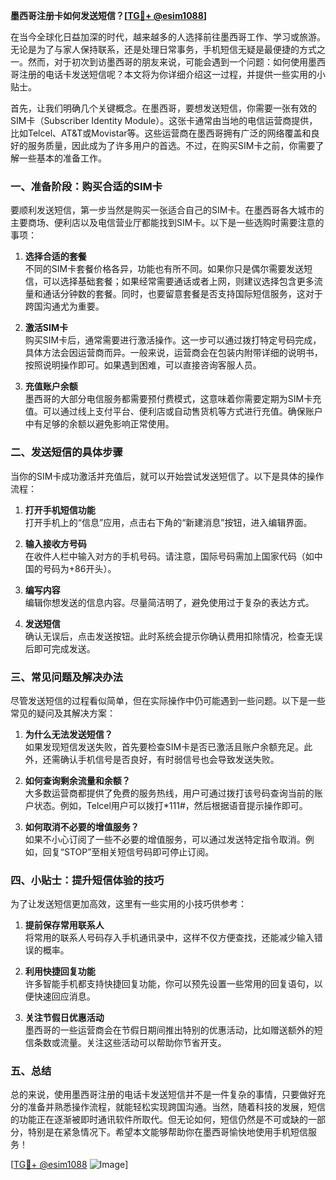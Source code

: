 **墨西哥注册卡如何发送短信？[[TG💪+ @esim1088](https://t.me/s/esim1088)]**

在当今全球化日益加深的时代，越来越多的人选择前往墨西哥工作、学习或旅游。无论是为了与家人保持联系，还是处理日常事务，手机短信无疑是最便捷的方式之一。然而，对于初次到访墨西哥的朋友来说，可能会遇到一个问题：如何使用墨西哥注册的电话卡发送短信呢？本文将为你详细介绍这一过程，并提供一些实用的小贴士。

首先，让我们明确几个关键概念。在墨西哥，要想发送短信，你需要一张有效的SIM卡（Subscriber Identity Module）。这张卡通常由当地的电信运营商提供，比如Telcel、AT&T或Movistar等。这些运营商在墨西哥拥有广泛的网络覆盖和良好的服务质量，因此成为了许多用户的首选。不过，在购买SIM卡之前，你需要了解一些基本的准备工作。

### **一、准备阶段：购买合适的SIM卡**
要顺利发送短信，第一步当然是购买一张适合自己的SIM卡。在墨西哥各大城市的主要商场、便利店以及电信营业厅都能找到SIM卡。以下是一些选购时需要注意的事项：

1. **选择合适的套餐**  
   不同的SIM卡套餐价格各异，功能也有所不同。如果你只是偶尔需要发送短信，可以选择基础套餐；如果经常需要通话或者上网，则建议选择包含更多流量和通话分钟数的套餐。同时，也要留意套餐是否支持国际短信服务，这对于跨国沟通尤为重要。

2. **激活SIM卡**  
   购买SIM卡后，通常需要进行激活操作。这一步可以通过拨打特定号码完成，具体方法会因运营商而异。一般来说，运营商会在包装内附带详细的说明书，按照说明操作即可。如果遇到困难，可以直接咨询客服人员。

3. **充值账户余额**  
   墨西哥的大部分电信服务都需要预付费模式，这意味着你需要定期为SIM卡充值。可以通过线上支付平台、便利店或自动售货机等方式进行充值。确保账户中有足够的余额以避免影响正常使用。

### **二、发送短信的具体步骤**
当你的SIM卡成功激活并充值后，就可以开始尝试发送短信了。以下是具体的操作流程：

1. **打开手机短信功能**  
   打开手机上的“信息”应用，点击右下角的“新建消息”按钮，进入编辑界面。

2. **输入接收方号码**  
   在收件人栏中输入对方的手机号码。请注意，国际号码需加上国家代码（如中国的号码为+86开头）。

3. **编写内容**  
   编辑你想发送的信息内容。尽量简洁明了，避免使用过于复杂的表达方式。

4. **发送短信**  
   确认无误后，点击发送按钮。此时系统会提示你确认费用扣除情况，检查无误后即可完成发送。

### **三、常见问题及解决办法**
尽管发送短信的过程看似简单，但在实际操作中仍可能遇到一些问题。以下是一些常见的疑问及其解决方案：

1. **为什么无法发送短信？**  
   如果发现短信发送失败，首先要检查SIM卡是否已激活且账户余额充足。此外，还需确认手机信号是否良好，有时弱信号也会导致发送失败。

2. **如何查询剩余流量和余额？**  
   大多数运营商都提供了免费的服务热线，用户可通过拨打该号码查询当前的账户状态。例如，Telcel用户可以拨打*111#，然后根据语音提示操作即可。

3. **如何取消不必要的增值服务？**  
   如果不小心订阅了一些不必要的增值服务，可以通过发送特定指令取消。例如，回复“STOP”至相关短信号码即可停止订阅。

### **四、小贴士：提升短信体验的技巧**
为了让发送短信更加高效，这里有一些实用的小技巧供参考：

1. **提前保存常用联系人**  
   将常用的联系人号码存入手机通讯录中，这样不仅方便查找，还能减少输入错误的概率。

2. **利用快捷回复功能**  
   许多智能手机都支持快捷回复功能，你可以预先设置一些常用的回复语句，以便快速回应消息。

3. **关注节假日优惠活动**  
   墨西哥的一些运营商会在节假日期间推出特别的优惠活动，比如赠送额外的短信条数或流量。关注这些活动可以帮助你节省开支。

### **五、总结**
总的来说，使用墨西哥注册的电话卡发送短信并不是一件复杂的事情，只要做好充分的准备并熟悉操作流程，就能轻松实现跨国沟通。当然，随着科技的发展，短信的功能正在逐渐被即时通讯软件所取代。但无论如何，短信仍然是不可或缺的一部分，特别是在紧急情况下。希望本文能够帮助你在墨西哥愉快地使用手机短信服务！

[[TG💪+ @esim1088](https://t.me/s/esim1088) ![Image](https://i.postimg.cc/4NQfJmqS/Snipaste-2025-05-13-00-14-12.png)]